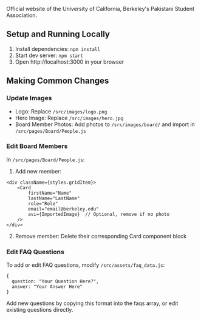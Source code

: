 Official website of the University of California, Berkeley's Pakistani Student Association.

## Setup and Running Locally
1. Install dependencies: `npm install`
2. Start dev server: `npm start`
3. Open http://localhost:3000 in your browser

## Making Common Changes

### Update Images
- Logo: Replace `/src/images/logo.png`
- Hero Image: Replace `/src/images/hero.jpg`
- Board Member Photos: Add photos to `/src/images/board/` and import in `/src/pages/Board/People.js`

### Edit Board Members
In `/src/pages/Board/People.js`:
1. Add new member:
```
<div className={styles.gridItem}>
    <Card 
        firstName="Name"
        lastName="LastName"
        role="Role"
        email="email@berkeley.edu"
        avi={ImportedImage}  // Optional, remove if no photo
    />
</div>
```
2. Remove member: Delete their corresponding Card component block

### Edit FAQ Questions
To add or edit FAQ questions, modify `/src/assets/faq_data.js`:
```
{
  question: "Your Question Here?",
  answer: "Your Answer Here"
}
```
Add new questions by copying this format into the faqs array, or edit existing questions directly.

